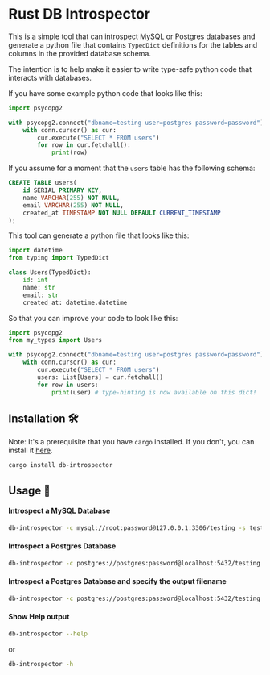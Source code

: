 # Rust DB Introspector

This is a simple tool that can introspect MySQL or Postgres databases and generate a python file that contains `TypedDict` definitions for the tables and columns in the provided database schema.

The intention is to help make it easier to write type-safe python code that interacts with databases.

If you have some example python code that looks like this:

```python
import psycopg2

with psycopg2.connect("dbname=testing user=postgres password=password") as conn:
    with conn.cursor() as cur:
        cur.execute("SELECT * FROM users")
        for row in cur.fetchall():
            print(row)
```

If you assume for a moment that the `users` table has the following schema:

```sql
CREATE TABLE users(
    id SERIAL PRIMARY KEY,
    name VARCHAR(255) NOT NULL,
    email VARCHAR(255) NOT NULL,
    created_at TIMESTAMP NOT NULL DEFAULT CURRENT_TIMESTAMP
);
```

This tool can generate a python file that looks like this:

```python
import datetime
from typing import TypedDict

class Users(TypedDict):
    id: int
    name: str
    email: str
    created_at: datetime.datetime
```

So that you can improve your code to look like this:

```python
import psycopg2
from my_types import Users

with psycopg2.connect("dbname=testing user=postgres password=password") as conn:
    with conn.cursor() as cur:
        cur.execute("SELECT * FROM users")
        users: List[Users] = cur.fetchall()
        for row in users:
            print(user) # type-hinting is now available on this dict!
```

## Installation 🛠️

Note: It's a prerequisite that you have `cargo` installed. If you don't, you can install it [here](https://www.rust-lang.org/tools/install).

```bash
cargo install db-introspector
```

## Usage 🚀

#### Introspect a MySQL Database

```bash
db-introspector -c mysql://root:password@127.0.0.1:3306/testing -s testing
```

#### Introspect a Postgres Database

```bash
db-introspector -c postgres://postgres:password@localhost:5432/testing -s public
```

#### Introspect a Postgres Database and specify the output filename

```bash
db-introspector -c postgres://postgres:password@localhost:5432/testing -s public -o my_types.py
```

#### Show Help output

```bash
db-introspector --help
```

or

```bash
db-introspector -h
```
